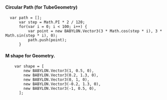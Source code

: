 

#### Circular Path (for TubeGeometry)

      var path = [];
          var step = Math.PI * 2 / 120;
          for(var i = 0; i < 100; i++) {
        	  var point = new BABYLON.Vector3(3 * Math.cos(step * i), 3 * Math.sin(step * i), 0);
        	  path.push(point); 
          }
          
          
####  M shape for Geometry.

        var shape = [
            new BABYLON.Vector3(1, 0.5, 0),
            new BABYLON.Vector3(0.2, 1.3, 0),
            new BABYLON.Vector3(0, 1, 0),
            new BABYLON.Vector3(-0.2, 1.3, 0),
            new BABYLON.Vector3(-1, 0.5, 0),
          ];
